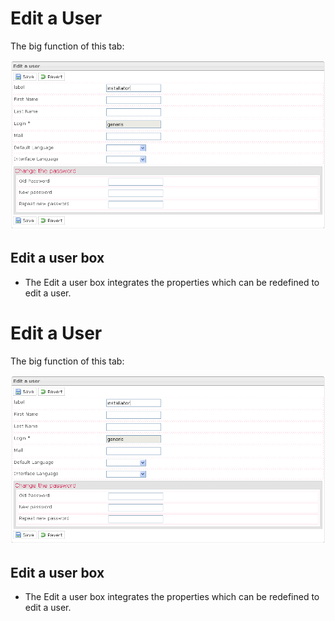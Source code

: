 <!--
author:
    - 'Jérôme Bogaerts'
created_at: '2011-04-22 09:51:34'
updated_at: '2013-03-13 14:38:29'
tags:
    - Processes
-->

Edit a User
===========

The big function of this tab:

![](../resources/editauser-tab.png)

Edit a user box
---------------

-   The Edit a user box integrates the properties which can be redefined to edit a user.

Edit a User
===========

The big function of this tab:

![](../resources/editauser-tab.png)

Edit a user box
---------------

-   The Edit a user box integrates the properties which can be redefined to edit a user.


